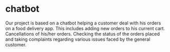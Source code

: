 # chatbot
Our project is based on a chatbot helping a customer deal with his orders on a food delivery app. This includes adding new orders to his current cart. Cancellations of his/her orders. Checking the status of the orders placed and taking complaints regarding various issues faced by the general customer.
